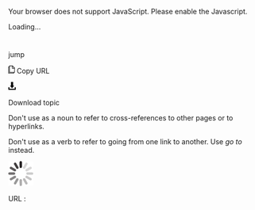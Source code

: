 Your browser does not support JavaScript. Please enable the Javascript.

Loading...

# 

jump

![Copy URL](jump_files/Copy.png)
Copy URL

![Download](jump_files/Download.png)

Download topic

Don't use as a noun to refer to cross-references to other pages or to hyperlinks. 

Don't use as a verb to refer to going from one link to another. Use *go to* instead.

![In progress](jump_files/activity-large.gif)

URL :

